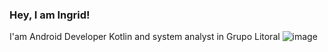 ### Hey, I am Ingrid!

I'am Android Developer Kotlin and system analyst in Grupo Litoral
![image](https://user-images.githubusercontent.com/78871436/119376749-b1d97e00-bc92-11eb-90c1-b940d26d7f32.png)
